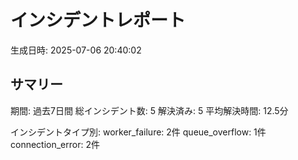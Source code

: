 # インシデントレポート

生成日時: 2025-07-06 20:40:02

## サマリー

期間: 過去7日間
総インシデント数: 5
解決済み: 5
平均解決時間: 12.5分

インシデントタイプ別:
  worker_failure: 2件
  queue_overflow: 1件
  connection_error: 2件